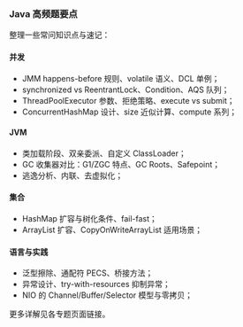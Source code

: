 ### Java 高频题要点

整理一些常问知识点与速记：

#### 并发

- JMM happens-before 规则、volatile 语义、DCL 单例；
- synchronized vs ReentrantLock、Condition、AQS 队列；
- ThreadPoolExecutor 参数、拒绝策略、execute vs submit；
- ConcurrentHashMap 设计、size 近似计算、compute 系列；

#### JVM

- 类加载阶段、双亲委派、自定义 ClassLoader；
- GC 收集器对比：G1/ZGC 特点、GC Roots、Safepoint；
- 逃逸分析、内联、去虚拟化；

#### 集合

- HashMap 扩容与树化条件、fail-fast；
- ArrayList 扩容、CopyOnWriteArrayList 适用场景；

#### 语言与实践

- 泛型擦除、通配符 PECS、桥接方法；
- 异常设计、try-with-resources 抑制异常；
- NIO 的 Channel/Buffer/Selector 模型与零拷贝；

更多详解见各专题页面链接。

